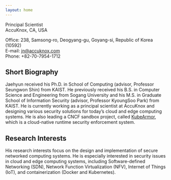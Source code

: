 ```yaml
---
layout: home
---
```


Principal Scientist  
AccuKnox, CA, USA  

Office: 238, Samsong-ro, Deogyang-gu, Goyang-si, Republic of Korea (10592)  
E-mail: jn@accuknox.com  
Phone: +82-70-7954-1712  

## Short Biography

Jaehyun received his Ph.D. in School of Computing (advisor, Professor Seungwon Shin) from KAIST. He previously received his B.S. in Computer Science and Engineering from Sogang University and his M.S. in Graduate School of Information Security (advisor, Professor KyoungSoo Park) from KAIST. He is currently working as a principal scientist at AccuKnox and designing various security solutions for today’s cloud and edge computing systems. He is also leading a CNCF sandbox project, called [KubeArmor](https://github.com/kubearmor/KubeArmor), which is a cloud-native runtime security enforcement system.

## Research Interests

His research interests focus on the design and implementation of secure networked computing systems. He is especially interested in security issues in cloud and edge computing systems, including Software-defined Networking (SDN), Network Function Virtualization (NFV), Internet of Things (IoT), and containerization (Docker and Kubernetes).
